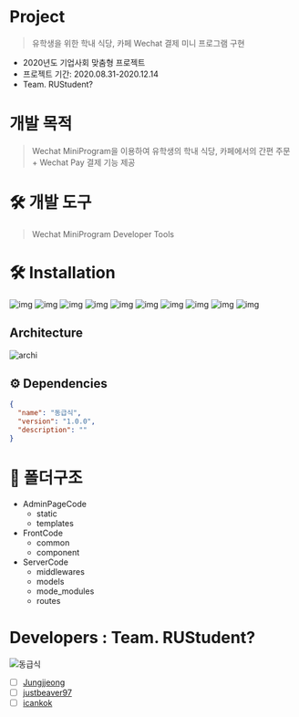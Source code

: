 # Project

> 유학생을 위한 학내 식당, 카페 Wechat 결제 미니 프로그램 구현

- 2020년도 기업사회 맞춤형 프로젝트
- 프로젝트 기간: 2020.08.31-2020.12.14
- Team. RUStudent?

# 개발 목적

> Wechat MiniProgram을 이용하여 유학생의 학내 식당, 카페에서의 간편 주문 + Wechat Pay 결제 기능 제공

# 🛠 개발 도구

> Wechat MiniProgram Developer Tools


# 🛠 Installation

![img](https://img.shields.io/badge/bcrypt-3.1.7-brightgreen)
![img](https://img.shields.io/badge/click-7.1.2-green)
![img](https://img.shields.io/badge/dnspython-1.16.0-yellowgreen)
![img](https://img.shields.io/badge/Flask-1.1.2-yellow)
![img](https://img.shields.io/badge/Flask--PyMongo-2.3.0-yellow)
![img](https://img.shields.io/badge/Flask--WTF-0.14.3-yellow)
![img](https://img.shields.io/badge/itsdangerous-1.1.0-orange)
![img](https://img.shields.io/badge/pymongo-3.10.1-red)
![img](https://img.shields.io/badge/Werkzeug-1.0.1-lightgrey)
![img](https://img.shields.io/badge/WTForms-2.3.1-blue)


## Architecture

![archi](https://user-images.githubusercontent.com/72294509/136492614-63b6548f-3370-4142-b461-c8c5e8f6e784.JPG)

## ⚙️ Dependencies

```json
{
  "name": "동급식",
  "version": "1.0.0",
  "description": ""
}
```

# 📂 폴더구조

- AdminPageCode
  - static
  - templates
- FrontCode
  - common
  - component
- ServerCode
  - middlewares
  - models
  - mode_modules
  - routes


# Developers : Team. RUStudent?
![동급식](https://user-images.githubusercontent.com/72294509/136493122-86833a1e-db74-484c-9bcf-37bb1823d3db.JPG)

- [ ] [Jungjjeong](https://github.com/Jungjjeong)<br>
- [ ] [justbeaver97](https://github.com/justbeaver97)<br>
- [ ] [icankok](https://github.com/icankok)
